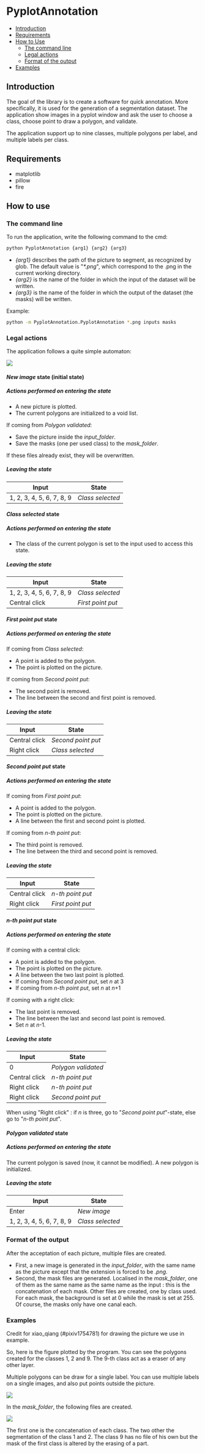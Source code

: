 
# PyplotAnnotation

- [Introduction](#introduction)
- [Requirements](#requirements)
- [How to Use](#how-to-use)
    - [The command line](#the-command-line)
    - [Legal actions](#legal-actions)
    - [Format of the output](#format-of-the-input)
- [Examples](#examples)
    
## Introduction

The goal of the library is to create a software for quick annotation. More specifically, it is used for the generation of a segmentation dataset.
The application show images in a pyplot window and ask the user to choose a class, choose point to draw a polygon, and validate.

The application support up to nine classes, multiple polygons per label, and multiple labels per class.

## Requirements

- matplotlib
- pillow
- fire


## How to use

### The command line

To run the application, write the following command to the cmd:

```bash
python PyplotAnnotation {arg1} {arg2} {arg3}
```

- *{arg1}* describes the path of the picture to segment, as recognized by glob. The default value is "*\*.png*", which correspond to the .png in the current working directory.
- *{arg2}* is the name of the folder in which the input of the dataset will be written.
- *{arg3}* is the name of the folder in which the output of the dataset (the masks) will be written.

Example:

```bash
python -m PyplotAnnotation.PyplotAnnotation *.png inputs masks
```


### Legal actions

The application follows a quite simple automaton:

![](README_files/Diagram.png)

#### *New image* state (initial state)

##### Actions performed on entering the state

- A new picture is plotted.
- The current polygons are initialized to a void list.

If coming from *Polygon validated*:
- Save the picture inside the *input_folder*.
- Save the masks (one per used class) to the *mask_folder*.

If these files already exist, they will be overwritten.

##### Leaving the state

| Input | State |
|---|---|
| 1, 2, 3, 4, 5, 6, 7, 8, 9 | *Class selected* |

#### *Class selected* state

##### Actions performed on entering the state

- The class of the current polygon is set to the input used to access this state.

##### Leaving the state

| Input | State |
|---|---|
| 1, 2, 3, 4, 5, 6, 7, 8, 9 | *Class selected* |
| Central click | *First point put* |

#### *First point put* state

##### Actions performed on entering the state

If coming from *Class selected*:
- A point is added to the polygon.
- The point is plotted on the picture.
    
If coming from *Second point put*:
- The second point is removed.
- The line between the second and first point is removed.

##### Leaving the state

| Input | State |
|---|---|
| Central click | *Second point put* |
| Right click | *Class selected* |

#### *Second point put* state

##### Actions performed on entering the state

If coming from *First point put*:
- A point is added to the polygon.
- The point is plotted on the picture.
- A line between the first and second point is plotted.

If coming from *n-th point put*:
- The third point is removed.
- The line between the third and second point is removed.

##### Leaving the state

| Input | State |
|---|---|
| Central click | *n-th point put* |
| Right click | *First point put* |

#### *n-th point put* state

##### Actions performed on entering the state

If coming with a central click:
- A point is added to the polygon.
- The point is plotted on the picture.
- A line between the two last point is plotted.
- If coming from *Second point put*, set *n* at 3
- If coming from *n-th point put*, set *n* at *n*+1

If coming with a right click:
- The last point is removed.
- The line between the last and second last point is removed.
- Set *n* at *n*-1.

##### Leaving the state

| Input | State |
|---|---|
| 0 | *Polygon validated* |
| Central click | *n-th point put* |
| Right click | *n-th point put* |
| Right click | *Second point put* |

When using "Right click" : if *n* is three, go to "*Second point put*"-state, else go to "*n-th point put*".
#### *Polygon validated* state

##### Actions performed on entering the state

The current polygon is saved (now, it cannot be modified). A new polygon is initialized.

##### Leaving the state

| Input | State |
|---|---|
| Enter | *New image* |
| 1, 2, 3, 4, 5, 6, 7, 8, 9 | *Class selected* |



### Format of the output

After the acceptation of each picture, multiple files are created. 

- First, a new image is generated in the *input_folder*, with the same name as the picture except that the extension is forced to be *.png*.
- Second, the mask files are generated. Localised in the *mask_folder*, one of them as the same name as the same name as the input : this is the concatenation of each mask. Other files are created, one by class used. For each mask, the background is set at 0 while the mask is set at 255. Of course, the masks only have one canal each.

### Examples

Credit for xiao_qiang (#pixiv1754781) for drawing the picture we use in example.

So, here is the figure plotted by the program. You can see the polygons created for the classes 1, 2 and 9.
The 9-th class act as a eraser of any other layer.

Multiple polygons can be draw for a single label. You can use multiple labels on a single images, and also put points outside the picture.

![](README_files/Figure_1.png)

In the *mask_folder*, the following files are created.

![](README_files/Figure_2.png)

The first one is the concatenation of each class. The two other the segmentation of the class 1 and 2. The class 9 has no file of his own but the mask of the first class is altered by the erasing of a part.
